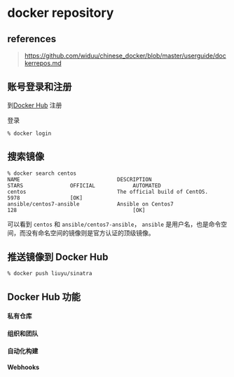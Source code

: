 # docker repository

## references

> https://github.com/widuu/chinese_docker/blob/master/userguide/dockerrepos.md

## 账号登录和注册

到[Docker Hub](https://hub.docker.com/)  注册

登录

```
% docker login
```

## 搜索镜像

```
% docker search centos
NAME                               DESCRIPTION                                     STARS               OFFICIAL            AUTOMATED
centos                             The official build of CentOS.                   5978                [OK]
ansible/centos7-ansible            Ansible on Centos7                              128                                     [OK]
```

可以看到 `centos` 和 `ansible/centos7-ansible`， `ansible` 是用户名，也是命令空间，而没有命名空间的镜像则是官方认证的顶级镜像。

## 推送镜像到 Docker Hub

```
% docker push liuyu/sinatra
```

## Docker Hub 功能

#### 私有仓库

#### 组织和团队

#### 自动化构建

#### Webhooks

